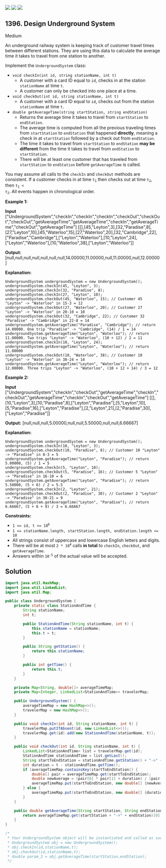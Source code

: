 [![](https://img.shields.io/github/stars/javadev/LeetCode-in-Java?label=Stars&style=flat-square)](https://github.com/javadev/LeetCode-in-Java)
[![](https://img.shields.io/github/forks/javadev/LeetCode-in-Java?label=Fork%20me%20on%20GitHub%20&style=flat-square)](https://github.com/javadev/LeetCode-in-Java/fork)
[![](https://img.shields.io/badge/-LeetCode%20in%20Kotlin-blue?style=flat-square)](https://github.com/javadev/LeetCode-in-Kotlin)

## 1396\. Design Underground System

Medium

An underground railway system is keeping track of customer travel times between different stations. They are using this data to calculate the average time it takes to travel from one station to another.

Implement the `UndergroundSystem` class:

*   `void checkIn(int id, string stationName, int t)`
    *   A customer with a card ID equal to `id`, checks in at the station `stationName` at time `t`.
    *   A customer can only be checked into one place at a time.
*   `void checkOut(int id, string stationName, int t)`
    *   A customer with a card ID equal to `id`, checks out from the station `stationName` at time `t`.
*   `double getAverageTime(string startStation, string endStation)`
    *   Returns the average time it takes to travel from `startStation` to `endStation`.
    *   The average time is computed from all the previous traveling times from `startStation` to `endStation` that happened **directly**, meaning a check in at `startStation` followed by a check out from `endStation`.
    *   The time it takes to travel from `startStation` to `endStation` **may be different** from the time it takes to travel from `endStation` to `startStation`.
    *   There will be at least one customer that has traveled from `startStation` to `endStation` before `getAverageTime` is called.

You may assume all calls to the `checkIn` and `checkOut` methods are consistent. If a customer checks in at time <code>t<sub>1</sub></code> then checks out at time <code>t<sub>2</sub></code>, then <code>t<sub>1</sub> < t<sub>2</sub></code>. All events happen in chronological order.

**Example 1:**

**Input** ["UndergroundSystem","checkIn","checkIn","checkIn","checkOut","checkOut","checkOut","getAverageTime","getAverageTime","checkIn","getAverageTime","checkOut","getAverageTime"] [[],[45,"Leyton",3],[32,"Paradise",8],[27,"Leyton",10],[45,"Waterloo",15],[27,"Waterloo",20],[32,"Cambridge",22],["Paradise","Cambridge"],["Leyton","Waterloo"],[10,"Leyton",24],["Leyton","Waterloo"],[10,"Waterloo",38],["Leyton","Waterloo"]]

**Output:** [null,null,null,null,null,null,null,14.00000,11.00000,null,11.00000,null,12.00000]

**Explanation:**

    UndergroundSystem undergroundSystem = new UndergroundSystem();
    undergroundSystem.checkIn(45, "Leyton", 3);
    undergroundSystem.checkIn(32, "Paradise", 8);
    undergroundSystem.checkIn(27, "Leyton", 10);
    undergroundSystem.checkOut(45, "Waterloo", 15); // Customer 45 "Leyton" -> "Waterloo" in 15-3 = 12
    undergroundSystem.checkOut(27, "Waterloo", 20); // Customer 27 "Leyton" -> "Waterloo" in 20-10 = 10
    undergroundSystem.checkOut(32, "Cambridge", 22); // Customer 32 "Paradise" -> "Cambridge" in 22-8 = 14
    undergroundSystem.getAverageTime("Paradise", "Cambridge"); // return 14.00000. One trip "Paradise" -> "Cambridge", (14) / 1 = 14
    undergroundSystem.getAverageTime("Leyton", "Waterloo"); // return 11.00000. Two trips "Leyton" -> "Waterloo", (10 + 12) / 2 = 11
    undergroundSystem.checkIn(10, "Leyton", 24);
    undergroundSystem.getAverageTime("Leyton", "Waterloo"); // return 11.00000
    undergroundSystem.checkOut(10, "Waterloo", 38); // Customer 10 "Leyton" -> "Waterloo" in 38-24 = 14
    undergroundSystem.getAverageTime("Leyton", "Waterloo"); // return 12.00000. Three trips "Leyton" -> "Waterloo", (10 + 12 + 14) / 3 = 12 

**Example 2:**

**Input** ["UndergroundSystem","checkIn","checkOut","getAverageTime","checkIn","checkOut","getAverageTime","checkIn","checkOut","getAverageTime"] [[],[10,"Leyton",3],[10,"Paradise",8],["Leyton","Paradise"],[5,"Leyton",10],[5,"Paradise",16],["Leyton","Paradise"],[2,"Leyton",21],[2,"Paradise",30],["Leyton","Paradise"]]

**Output:** [null,null,null,5.00000,null,null,5.50000,null,null,6.66667]

**Explanation:**

    UndergroundSystem undergroundSystem = new UndergroundSystem();
    undergroundSystem.checkIn(10, "Leyton", 3);
    undergroundSystem.checkOut(10, "Paradise", 8); // Customer 10 "Leyton" -> "Paradise" in 8-3 = 5
    undergroundSystem.getAverageTime("Leyton", "Paradise"); // return 5.00000, (5) / 1 = 5
    undergroundSystem.checkIn(5, "Leyton", 10);
    undergroundSystem.checkOut(5, "Paradise", 16); // Customer 5 "Leyton" -> "Paradise" in 16-10 = 6
    undergroundSystem.getAverageTime("Leyton", "Paradise"); // return 5.50000, (5 + 6) / 2 = 5.5
    undergroundSystem.checkIn(2, "Leyton", 21);
    undergroundSystem.checkOut(2, "Paradise", 30); // Customer 2 "Leyton" -> "Paradise" in 30-21 = 9
    undergroundSystem.getAverageTime("Leyton", "Paradise"); // return 6.66667, (5 + 6 + 9) / 3 = 6.66667 

**Constraints:**

*   <code>1 <= id, t <= 10<sup>6</sup></code>
*   `1 <= stationName.length, startStation.length, endStation.length <= 10`
*   All strings consist of uppercase and lowercase English letters and digits.
*   There will be at most <code>2 * 10<sup>4</sup></code> calls **in total** to `checkIn`, `checkOut`, and `getAverageTime`.
*   Answers within <code>10<sup>-5</sup></code> of the actual value will be accepted.

## Solution

```java
import java.util.HashMap;
import java.util.LinkedList;
import java.util.Map;

public class UndergroundSystem {
    private static class StationAndTime {
        String stationName;
        int t;

        public StationAndTime(String stationName, int t) {
            this.stationName = stationName;
            this.t = t;
        }

        public String getStation() {
            return this.stationName;
        }

        public int getTime() {
            return this.t;
        }
    }

    private Map<String, double[]> averageTimeMap;
    private Map<Integer, LinkedList<StationAndTime>> travelerMap;

    public UndergroundSystem() {
        averageTimeMap = new HashMap<>();
        travelerMap = new HashMap<>();
    }

    public void checkIn(int id, String stationName, int t) {
        travelerMap.putIfAbsent(id, new LinkedList<>());
        travelerMap.get(id).add(new StationAndTime(stationName, t));
    }

    public void checkOut(int id, String stationName, int t) {
        LinkedList<StationAndTime> list = travelerMap.get(id);
        StationAndTime stationAndTime = list.getLast();
        String startToEndStation = stationAndTime.getStation() + "->" + stationName;
        int duration = t - stationAndTime.getTime();
        if (averageTimeMap.containsKey(startToEndStation)) {
            double[] pair = averageTimeMap.get(startToEndStation);
            double newAverage = (pair[0] * pair[1] + duration) / (pair[1] + 1);
            averageTimeMap.put(startToEndStation, new double[] {newAverage, pair[1] + 1});
        } else {
            averageTimeMap.put(startToEndStation, new double[] {duration, 1});
        }
    }

    public double getAverageTime(String startStation, String endStation) {
        return averageTimeMap.get(startStation + "->" + endStation)[0];
    }
}

/*
 * Your UndergroundSystem object will be instantiated and called as such:
 * UndergroundSystem obj = new UndergroundSystem();
 * obj.checkIn(id,stationName,t);
 * obj.checkOut(id,stationName,t);
 * double param_3 = obj.getAverageTime(startStation,endStation);
 */
```